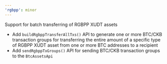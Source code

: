 ```yaml
---
'rgbpp': minor
---
```


Support for batch transferring of RGBPP XUDT assets

- Add `buildRgbppTransferAllTxs()` API to generate one or more BTC/CKB transaction groups for transferring the entire amount of a specific type of RGBPP XUDT asset from one or more BTC addresses to a recipient
- Add `sendRgbppTxGroups()` API for sending BTC/CKB transaction groups to the `BtcAssetsApi`
